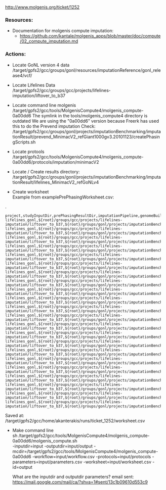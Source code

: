 http://www.molgenis.org/ticket/1252

### Resources:
*  Documentation for molgenis compute imputation:
    * https://github.com/kantale/molgenis_apps/blob/master/doc/compute/02_compute_imputation.md

### Actions:
* Locate GoNL version 4 data  
/target/gpfs2/gcc/groups/gonl/resources/imputationReference/gonl_release4/vcf/

* Locate Lifelines Data  
/target/gpfs2/gcc/groups/gcc/projects/lifelines-imputation/liftover_to_b37

* Locate command line molgenis  
/target/gpfs2/gcc/tools/MolgenisCompute4/molgenis_compute-0a00dd6
The symlink in the tools/molgenis_compute4 directory is outdated
We are using the "0a00dd6" version because Freerk has used this to do the Prevend imputation
Check: /target/gpfs2/gcc/groups/gonl/projects/imputationBenchmarking/imputationResult/prevend_MinimacV2_refGiant1000gv3.20101123/createPhasingScripts.sh

* Locate protools  
/target/gpfs2/gcc/tools/MolgenisCompute4/molgenis_compute-0a00dd6/protocols/imputation/minimacV2

* Locate / Create results directory:
/target/gpfs2/gcc/groups/gonl/projects/imputationBenchmarking/imputationResult/lifelines_MinimacV2_refGoNLv4

* Create worksheet  
Example from examplePrePhasingWorksheet.csv:

.

    project,studyInputDir,prePhasingResultDir,imputationPipeline,genomeBuild,chr,autostart
    lifelines_gonl,${root}/groups/gcc/projects/lifelines-imputation/liftover_to_b37,${root}/groups/gonl/projects/imputationBenchmarking/imputationResult/lifelines_MinimacV2_refGoNLv4,minimac,b37,1,FALSE
    lifelines_gonl,${root}/groups/gcc/projects/lifelines-imputation/liftover_to_b37,${root}/groups/gonl/projects/imputationBenchmarking/imputationResult/lifelines_MinimacV2_refGoNLv4,minimac,b37,2,FALSE
    lifelines_gonl,${root}/groups/gcc/projects/lifelines-imputation/liftover_to_b37,${root}/groups/gonl/projects/imputationBenchmarking/imputationResult/lifelines_MinimacV2_refGoNLv4,minimac,b37,3,FALSE
    lifelines_gonl,${root}/groups/gcc/projects/lifelines-imputation/liftover_to_b37,${root}/groups/gonl/projects/imputationBenchmarking/imputationResult/lifelines_MinimacV2_refGoNLv4,minimac,b37,4,FALSE
    lifelines_gonl,${root}/groups/gcc/projects/lifelines-imputation/liftover_to_b37,${root}/groups/gonl/projects/imputationBenchmarking/imputationResult/lifelines_MinimacV2_refGoNLv4,minimac,b37,5,FALSE
    lifelines_gonl,${root}/groups/gcc/projects/lifelines-imputation/liftover_to_b37,${root}/groups/gonl/projects/imputationBenchmarking/imputationResult/lifelines_MinimacV2_refGoNLv4,minimac,b37,6,FALSE
    lifelines_gonl,${root}/groups/gcc/projects/lifelines-imputation/liftover_to_b37,${root}/groups/gonl/projects/imputationBenchmarking/imputationResult/lifelines_MinimacV2_refGoNLv4,minimac,b37,7,FALSE
    lifelines_gonl,${root}/groups/gcc/projects/lifelines-imputation/liftover_to_b37,${root}/groups/gonl/projects/imputationBenchmarking/imputationResult/lifelines_MinimacV2_refGoNLv4,minimac,b37,8,FALSE
    lifelines_gonl,${root}/groups/gcc/projects/lifelines-imputation/liftover_to_b37,${root}/groups/gonl/projects/imputationBenchmarking/imputationResult/lifelines_MinimacV2_refGoNLv4,minimac,b37,9,FALSE
    lifelines_gonl,${root}/groups/gcc/projects/lifelines-imputation/liftover_to_b37,${root}/groups/gonl/projects/imputationBenchmarking/imputationResult/lifelines_MinimacV2_refGoNLv4,minimac,b37,10,FALSE
    lifelines_gonl,${root}/groups/gcc/projects/lifelines-imputation/liftover_to_b37,${root}/groups/gonl/projects/imputationBenchmarking/imputationResult/lifelines_MinimacV2_refGoNLv4,minimac,b37,11,FALSE
    lifelines_gonl,${root}/groups/gcc/projects/lifelines-imputation/liftover_to_b37,${root}/groups/gonl/projects/imputationBenchmarking/imputationResult/lifelines_MinimacV2_refGoNLv4,minimac,b37,12,FALSE
    lifelines_gonl,${root}/groups/gcc/projects/lifelines-imputation/liftover_to_b37,${root}/groups/gonl/projects/imputationBenchmarking/imputationResult/lifelines_MinimacV2_refGoNLv4,minimac,b37,13,FALSE
    lifelines_gonl,${root}/groups/gcc/projects/lifelines-imputation/liftover_to_b37,${root}/groups/gonl/projects/imputationBenchmarking/imputationResult/lifelines_MinimacV2_refGoNLv4,minimac,b37,14,FALSE
    lifelines_gonl,${root}/groups/gcc/projects/lifelines-imputation/liftover_to_b37,${root}/groups/gonl/projects/imputationBenchmarking/imputationResult/lifelines_MinimacV2_refGoNLv4,minimac,b37,15,FALSE
    lifelines_gonl,${root}/groups/gcc/projects/lifelines-imputation/liftover_to_b37,${root}/groups/gonl/projects/imputationBenchmarking/imputationResult/lifelines_MinimacV2_refGoNLv4,minimac,b37,16,FALSE
    lifelines_gonl,${root}/groups/gcc/projects/lifelines-imputation/liftover_to_b37,${root}/groups/gonl/projects/imputationBenchmarking/imputationResult/lifelines_MinimacV2_refGoNLv4,minimac,b37,17,FALSE
    lifelines_gonl,${root}/groups/gcc/projects/lifelines-imputation/liftover_to_b37,${root}/groups/gonl/projects/imputationBenchmarking/imputationResult/lifelines_MinimacV2_refGoNLv4,minimac,b37,18,FALSE
    lifelines_gonl,${root}/groups/gcc/projects/lifelines-imputation/liftover_to_b37,${root}/groups/gonl/projects/imputationBenchmarking/imputationResult/lifelines_MinimacV2_refGoNLv4,minimac,b37,19,FALSE
    lifelines_gonl,${root}/groups/gcc/projects/lifelines-imputation/liftover_to_b37,${root}/groups/gonl/projects/imputationBenchmarking/imputationResult/lifelines_MinimacV2_refGoNLv4,minimac,b37,20,FALSE
    lifelines_gonl,${root}/groups/gcc/projects/lifelines-imputation/liftover_to_b37,${root}/groups/gonl/projects/imputationBenchmarking/imputationResult/lifelines_MinimacV2_refGoNLv4,minimac,b37,21,FALSE
    lifelines_gonl,${root}/groups/gcc/projects/lifelines-imputation/liftover_to_b37,${root}/groups/gonl/projects/imputationBenchmarking/imputationResult/lifelines_MinimacV2_refGoNLv4,minimac,b37,22,FALSE

Saved at:
/target/gpfs2/gcc/home/akanterakis/runs/ticket_1252/worksheet.csv

* Make command line  
sh /target/gpfs2/gcc/tools/MolgenisCompute4/molgenis_compute-0a00dd6/molgenis_compute.sh \
   -inputdir=input
   -outputdir=input/output
   -mcdir=/target/gpfs2/gcc/tools/MolgenisCompute4/molgenis_compute-0a00dd6
   -workflow=input/workflow.csv
   -protocols=input/protocols
   -parameters=input/parameters.csv
   -worksheet=input/worksheet.csv
   -id=output  

    What are the inputdir and outputdir parameters?
email sent: https://mail.google.com/mail/ca/?shva=1#sent/13c1b09610d553c9

